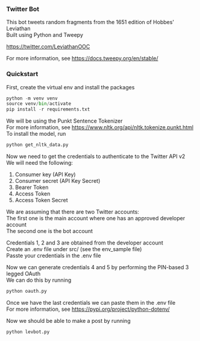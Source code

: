 ### Twitter Bot

This bot tweets random fragments from the 1651 edition of Hobbes' Leviathan  
Built using Python and Tweepy

https://twitter.com/LeviathanOOC

For more information, see https://docs.tweepy.org/en/stable/

### Quickstart

First, create the virtual env and install the packages
```python
python -m venv venv
source venv/bin/activate
pip install -r requirements.txt
```

We will be using the Punkt Sentence Tokenizer  
For more information, see https://www.nltk.org/api/nltk.tokenize.punkt.html  
To install the model, run
```python
python get_nltk_data.py
```

Now we need to get the credentials to authenticate to the Twitter API v2  
We will need the following:
1. Consumer key (API Key)
2. Consumer secret (API Key Secret)
3. Bearer Token
4. Access Token
5. Access Token Secret

We are assuming that there are two Twitter accounts:  
The first one is the main account where one has an approved developer account  
The second one is the bot account  

Credentials 1, 2 and 3 are obtained from the developer account  
Create an .env file under src/ (see the env_sample file)  
Passte your credentials in the .env file  

Now we can generate credentials 4 and 5 by performing the PIN-based 3 legged OAuth  
We can do this by running  
```python
python oauth.py
```

Once we have the last credentials we can paste them in the .env file  
For more information, see https://pypi.org/project/python-dotenv/

Now we should be able to make a post by running
```python
python levbot.py
```
